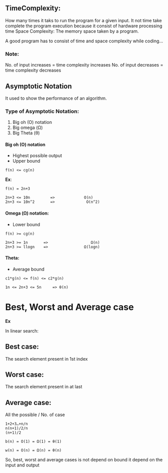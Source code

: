 ## TimeComplexity:

How many times it taks to run the program for a given input.
It not time take complete the program execution because it consist of hardware processing time
Space Complexity:
The memory space taken by a program.

A good program has to consist of time and space complexity while coding…


### Note:

No. of input increases = time complexity increases
No. of input decreases = time complexity decreases


## Asymptotic Notation
It used to show the performance of an algorithm.





### Type of Asymptotic Notation:

1) Big oh (O) notation
2) Big omega (Ω)
3) Big Theta (θ)

#### Big oh (O) notation
- Highest possible output
- Upper bound

```
f(n) <= cg(n)
```

**Ex**:

```
f(n) = 2n+3
```

```
2n+3 <= 10n         =>             O(n)
2n+3 <= 10n^2       =>              O(n^2)
```

#### Omega (Ω) notation:

- Lower bound

```
f(n) >= cg(n)
```

```
2n+3 >= 1n       =>                   Ω(n)
2n+3 >= llogn    =>                Ω(logn)
```

#### Theta:

- Average bound


```
c1*g(n) <= f(n) <= c2*g(n)
```

```
1n <= 2n+3 <= 5n     => θ(n)
```


# Best, Worst and Average case

**Ex**

In linear search:

## Best case:

The search element present in 1st index

## Worst case:
The search element present in at last

## Average case:

All the possible / No. of case 

```
1+2+3…+n/n
n(n+1)/2/n
(n+1)/2

```

```
b(n) = O(1) = Ω(1) = θ(1)

w(n) = O(n) = Ω(n) = θ(n)
```

So, best, worst and average cases is not depend on bound it depend on the input and output


